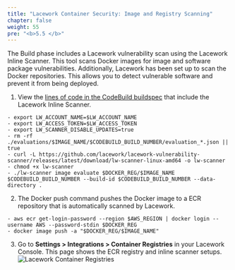 ```yaml
---
title: "Lacework Container Security: Image and Registry Scanning"
chapter: false
weight: 55
pre: "<b>5.5 </b>"
---
```


The Build phase includes a Lacework vulnerability scan using the Lacework Inline Scanner. This tool scans Docker images for image and software package vulnerabilities. Additionally, Lacework has been set up to scan the Docker repositories. This allows you to detect vulnerable software and prevent it from being deployed.

1. View the [lines of code in the CodeBuild buildspec](https://github.com/jefferyfry/aws-immersion-day-with-lacework-code/blob/master/app/codebuild-scan-push.yaml#L13) that include the Lacework Inline Scanner.
```
- export LW_ACCOUNT_NAME=$LW_ACCOUNT_NAME
- export LW_ACCESS_TOKEN=$LW_ACCESS_TOKEN
- export LW_SCANNER_DISABLE_UPDATES=true
- rm -rf ./evaluations/$IMAGE_NAME/$CODEBUILD_BUILD_NUMBER/evaluation_*.json || true
- curl -L https://github.com/lacework/lacework-vulnerability-scanner/releases/latest/download/lw-scanner-linux-amd64 -o lw-scanner
- chmod +x lw-scanner
- ./lw-scanner image evaluate $DOCKER_REG/$IMAGE_NAME $CODEBUILD_BUILD_NUMBER --build-id $CODEBUILD_BUILD_NUMBER --data-directory .
```
2. The Docker push command pushes the Docker image to a ECR repository that is automatically scanned by Lacework.
```
- aws ecr get-login-password --region $AWS_REGION | docker login --username AWS --password-stdin $DOCKER_REG
- docker image push -a "$DOCKER_REG/$IMAGE_NAME"
```
3. Go to **Settings > Integrations > Container Registries** in your Lacework Console. This page shows the ECR registry and inline scanner setups.
![Lacework Container Registries](/images/lacework-container-registries.png)
